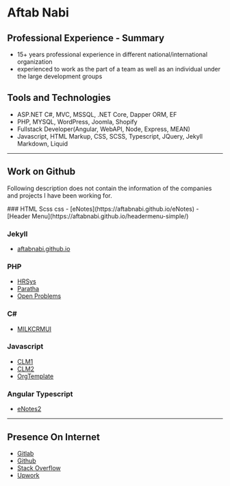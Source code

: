 # Aftab Nabi 

## Professional Experience - Summary
- 15+ years professional experience in different national/international organization
- experienced to work as the part of a team as well as an individual under the large development groups

## Tools and Technologies
- ASP.NET C#, MVC, MSSQL, .NET Core, Dapper ORM, EF
- PHP, MYSQL, WordPress, Joomla, Shopify
- Fullstack Developer(Angular, WebAPI, Node, Express, MEAN)
- Javascript, HTML Markup, CSS, SCSS, Typescript, JQuery, Jekyll Markdown, Liquid

*********************************************

## Work on Github
<p>
    Following description does not contain the information of the companies and projects I have been working for.      
</p>
### HTML Scss css
- [eNotes](https://aftabnabi.github.io/eNotes)
- [Header Menu](https://aftabnabi.github.io/headermenu-simple/)

### Jekyll
- [aftabnabi.github.io](https://aftabnabi.github.io/)

### PHP
 - [HRSys](https://github.com/aftabnabi/HRSys)
 - [Paratha](https://aftabnabi.github.io/paratha/)
 - [Open Problems](https://github.com/aftabnabi/openproblems)  

### C#
- [MILKCRMUI](https://github.com/aftabnabi/MilkCRMUI)

### Javascript
- [CLM1](https://github.com/aftabnabi/CLM1)
- [CLM2](https://github.com/aftabnabi/CLM2)
- [OrgTemplate](https://github.com/aftabnabi/OrgTemplate)

### Angular Typescript
- [eNotes2](https://stackblitz.com/edit/angular-hm3jej)

*******************************************

## Presence On Internet
- [Gitlab](https://gitlab.com/AftabNabi)
- [Github](https://github.com/aftabnabi)
- [Stack Overflow](https://stackoverflow.com/users/557489/mls)
- [Upwork](https://www.upwork.com/o/profiles/users/_~015a696f4e34db5d16/)
